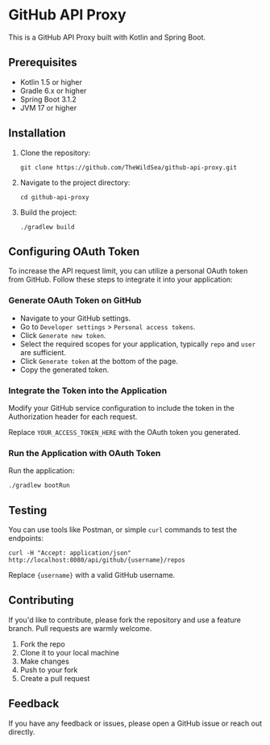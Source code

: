 # GitHub API Proxy

This is a GitHub API Proxy built with Kotlin and Spring Boot.

## Prerequisites

- Kotlin 1.5 or higher
- Gradle 6.x or higher
- Spring Boot 3.1.2
- JVM 17 or higher

## Installation

1. Clone the repository:
    ```
    git clone https://github.com/TheWildSea/github-api-proxy.git
    ```

2. Navigate to the project directory:
    ```
    cd github-api-proxy
    ```

3. Build the project:
    ```
    ./gradlew build
    ```

## Configuring OAuth Token

To increase the API request limit, you can utilize a personal OAuth token from GitHub. Follow these steps to integrate it into your application:

### Generate OAuth Token on GitHub

- Navigate to your GitHub settings.
- Go to `Developer settings` > `Personal access tokens`.
- Click `Generate new token`.
- Select the required scopes for your application, typically `repo` and `user` are sufficient.
- Click `Generate token` at the bottom of the page.
- Copy the generated token.

### Integrate the Token into the Application

Modify your GitHub service configuration to include the token in the Authorization header for each request.

Replace `YOUR_ACCESS_TOKEN_HERE` with the OAuth token you generated.

### Run the Application with OAuth Token

Run the application:
```
./gradlew bootRun
```

## Testing

You can use tools like Postman, or simple `curl` commands to test the endpoints:
```
curl -H "Accept: application/json" http://localhost:8080/api/github/{username}/repos
```
Replace `{username}` with a valid GitHub username.

## Contributing

If you'd like to contribute, please fork the repository and use a feature branch. Pull requests are warmly welcome.

1. Fork the repo
2. Clone it to your local machine
3. Make changes
4. Push to your fork
5. Create a pull request

## Feedback

If you have any feedback or issues, please open a GitHub issue or reach out directly.
